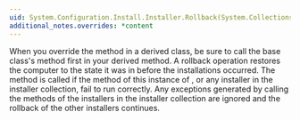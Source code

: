 ```yaml
---
uid: System.Configuration.Install.Installer.Rollback(System.Collections.IDictionary)
additional_notes.overrides: *content
---
```


<p>When you override the <xref href="System.Configuration.Install.Installer.Rollback(System.Collections.IDictionary)"></xref> method in a derived class, be sure to call the base class's <xref href="System.Configuration.Install.Installer.Rollback(System.Collections.IDictionary)"></xref> method first in your derived method. A rollback operation restores the computer to the state it was in before the installations occurred. The <xref href="System.Configuration.Install.Installer.Rollback(System.Collections.IDictionary)"></xref> method is called if the <xref href="System.Configuration.Install.Installer.Install(System.Collections.IDictionary)"></xref> method of this instance of <xref href="System.Configuration.Install.Installer"></xref>, or any installer in the installer collection, fail to run correctly. Any exceptions generated by calling the <xref href="System.Configuration.Install.Installer.Rollback(System.Collections.IDictionary)"></xref> methods of the installers in the installer collection are ignored and the rollback of the other installers continues.</p>


